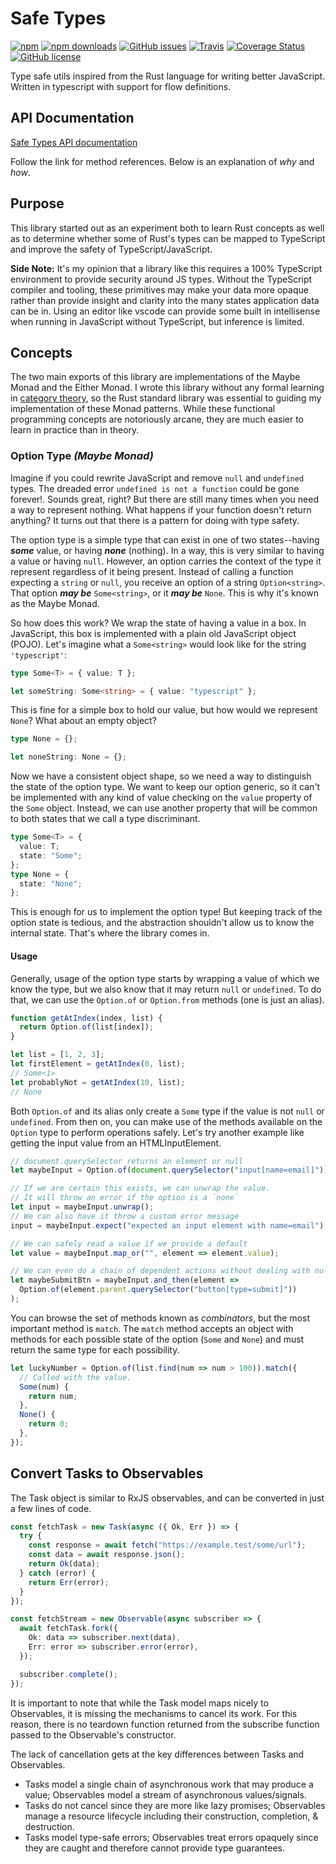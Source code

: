 # Safe Types

[![npm](https://img.shields.io/npm/v/safe-types.svg?style=for-the-badge)](https://img.shields.io/npm/v/safe-types)
[![npm downloads](https://img.shields.io/npm/dt/safe-types.svg?style=for-the-badge)](https://www.npmjs.com/package/safe-types)
[![GitHub issues](https://img.shields.io/github/issues/alexsasharegan/safe-types.svg?style=for-the-badge)](https://github.com/alexsasharegan/safe-types/issues)
[![Travis](https://img.shields.io/travis/alexsasharegan/safe-types.svg?style=for-the-badge)](https://github.com/alexsasharegan/safe-types)
[![Coverage Status](https://img.shields.io/coveralls/github/alexsasharegan/safe-types.svg?style=for-the-badge)](https://coveralls.io/github/alexsasharegan/safe-types)
[![GitHub license](https://img.shields.io/github/license/alexsasharegan/safe-types.svg?style=for-the-badge)](https://github.com/alexsasharegan/safe-types/blob/master/LICENSE.md)

Type safe utils inspired from the Rust language for writing better JavaScript.
Written in typescript with support for flow definitions.

## API Documentation

[Safe Types API documentation](https://sad-saha-4a5616.netlify.com/)

Follow the link for method references. Below is an explanation of _why_ and
_how_.

## Purpose

This library started out as an experiment both to learn Rust concepts as well as
to determine whether some of Rust's types can be mapped to TypeScript and
improve the safety of TypeScript/JavaScript.

**Side Note:** It's my opinion that a library like this requires a 100%
TypeScript environment to provide security around JS types. Without the
TypeScript compiler and tooling, these primitives may make your data more opaque
rather than provide insight and clarity into the many states application data
can be in. Using an editor like vscode can provide some built in intellisense
when running in JavaScript without TypeScript, but inference is limited.

## Concepts

The two main exports of this library are implementations of the Maybe Monad and
the Either Monad. I wrote this library without any formal learning in
[category theory](https://en.wikipedia.org/wiki/Category_theory), so the Rust
standard library was essential to guiding my implementation of these Monad
patterns. While these functional programming concepts are notoriously arcane,
they are much easier to learn in practice than in theory.

### Option Type _(Maybe Monad)_

Imagine if you could rewrite JavaScript and remove `null` and `undefined` types.
The dreaded error `undefined is not a function` could be gone forever!. Sounds
great, right? But there are still many times when you need a way to represent
nothing. What happens if your function doesn't return anything? It turns out
that there is a pattern for doing with type safety.

The option type is a simple type that can exist in one of two states--having
_**some**_ value, or having _**none**_ (nothing). In a way, this is very similar
to having a value or having `null`. However, an option carries the context of
the type it represent regardless of it being present. Instead of calling a
function expecting a `string` or `null`, you receive an option of a string
`Option<string>`. That option _**may be**_ `Some<string>`, or it _**may be**_
`None`. This is why it's known as the Maybe Monad.

So how does this work? We wrap the state of having a value in a box. In
JavaScript, this box is implemented with a plain old JavaScript object (POJO).
Let's imagine what a `Some<string>` would look like for the string
`'typescript'`:

```ts
type Some<T> = { value: T };

let someString: Some<string> = { value: "typescript" };
```

This is fine for a simple box to hold our value, but how would we represent
`None`? What about an empty object?

```ts
type None = {};

let noneString: None = {};
```

Now we have a consistent object shape, so we need a way to distinguish the state
of the option type. We want to keep our option generic, so it can't be
implemented with any kind of value checking on the `value` property of the
`Some` object. Instead, we can use another property that will be common to both
states that we call a type discriminant.

```ts
type Some<T> = {
  value: T;
  state: "Some";
};
type None = {
  state: "None";
};
```

This is enough for us to implement the option type! But keeping track of the
option state is tedious, and the abstraction shouldn't allow us to know the
internal state. That's where the library comes in.

#### Usage

Generally, usage of the option type starts by wrapping a value of which we know
the type, but we also know that it may return `null` or `undefined`. To do that,
we can use the `Option.of` or `Option.from` methods (one is just an alias).

```ts
function getAtIndex(index, list) {
  return Option.of(list[index]);
}

let list = [1, 2, 3];
let firstElement = getAtIndex(0, list);
// Some<1>
let probablyNot = getAtIndex(10, list);
// None
```

Both `Option.of` and its alias only create a `Some` type if the value is not
`null` or `undefined`. From then on, you can make use of the methods available
on the `Option` type to perform operations safely. Let's try another example
like getting the input value from an HTMLInputElement.

```ts
// document.querySelector returns an element or null
let maybeInput = Option.of(document.querySelector("input[name=email]"));

// If we are certain this exists, we can unwrap the value.
// It will throw an error if the option is a `none`
let input = maybeInput.unwrap();
// We can also have it throw a custom error message
input = maybeInput.expect("expected an input element with name=email");

// We can safely read a value if we provide a default
let value = maybeInput.map_or("", element => element.value);

// We can even do a chain of dependent actions without dealing with null!
let maybeSubmitBtn = maybeInput.and_then(element =>
  Option.of(element.parent.querySelector("button[type=submit]"))
);
```

You can browse the set of methods known as _combinators_, but the most important
method is `match`. The `match` method accepts an object with methods for each
possible state of the option (`Some` and `None`) and must return the same type
for each possibility.

```ts
let luckyNumber = Option.of(list.find(num => num > 100)).match({
  // Called with the value.
  Some(num) {
    return num;
  },
  None() {
    return 0;
  },
});
```

## Convert Tasks to Observables

The Task object is similar to RxJS observables, and can be converted in just a
few lines of code.

```ts
const fetchTask = new Task(async ({ Ok, Err }) => {
  try {
    const response = await fetch("https://example.test/some/url");
    const data = await response.json();
    return Ok(data);
  } catch (error) {
    return Err(error);
  }
});

const fetchStream = new Observable(async subscriber => {
  await fetchTask.fork({
    Ok: data => subscriber.next(data),
    Err: error => subscriber.error(error),
  });

  subscriber.complete();
});
```

It is important to note that while the Task model maps nicely to Observables, it
is missing the mechanisms to cancel its work. For this reason, there is no
teardown function returned from the subscribe function passed to the
Observable's constructor.

The lack of cancellation gets at the key differences between Tasks and
Observables.

- Tasks model a single chain of asynchronous work that may produce a value;
  Observables model a stream of asynchronous values/signals.
- Tasks do not cancel since they are more like lazy promises; Observables manage
  a resource lifecycle including their construction, completion, & destruction.
- Tasks model type-safe errors; Observables treat errors opaquely since they are
  caught and therefore cannot provide type guarantees.
